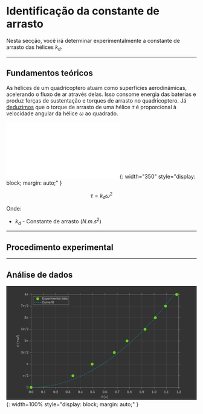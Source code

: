 # Identificação da constante de arrasto

Nesta secção, você irá determinar experimentalmente a constante de arrasto das hélices $k_d$.

---

## Fundamentos teóricos

As hélices de um quadricoptero atuam como superfícies aerodinâmicas, acelerando o fluxo de ar através delas. Isso consome energia das baterias e produz forças de sustentação e torques de arrasto no quadricoptero. Já [deduzimos](../basic_concepts/aerodynamics.md) que o torque de arrasto de uma hélice $\tau$ é proporcional à velocidade angular da hélice $\omega$ ao quadrado.
    
![Drag Torque](images/drag_torque.pdf){: width="350" style="display: block; margin: auto;" }

$$
    \tau = k_d \omega^2
$$

Onde:

- $k_d$ - Constante de arrasto ($N.m.s^2$)   

---

## Procedimento experimental

---

## Análise de dados


![Drag Torque](images/drag_torque_graph.svg){: width=100% style="display: block; margin: auto;" }